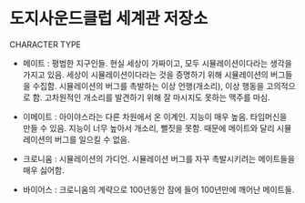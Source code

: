 # 도지사운드클럽 세계관 저장소

CHARACTER TYPE
- 메이트 
: 평범한 지구인들. 
현실 세상이 가짜이고, 모두 시뮬레이션이다라는 생각을 가지고 있음. 
세상이 시뮬레이션이다라는 것을 증명하기 위해 시뮬레이션의 버그들을 수집함.
시뮬레이션의 버그를 촉발하는 이상 언행(개소리), 이상 행동을 고의적으로 함. 
고차원적인 개소리를 발견하기 위해 잘 마시지도 못하는 맥주를 마심.


- 이메이트
: 아이야스라는 다른 차원에서 온 이계인. 지능이 매우 높음. 
타임머신을 만들 수 있음.
지능이 너무 높아서 개소리, 뻘짓을 못함. 때문에 메이트와 달리 시뮬레이션의 버그를 일으킬 수 없음.


- 크로니움
: 시뮬레이션의 가디언.
시뮬레이션 버그를 자꾸 촉발시키려는 메이트들을 매우 싫어함.


- 바이어스
: 크로니움의 계략으로 100년동안 잠에 들어 100년만에 깨어난 메이트들.
